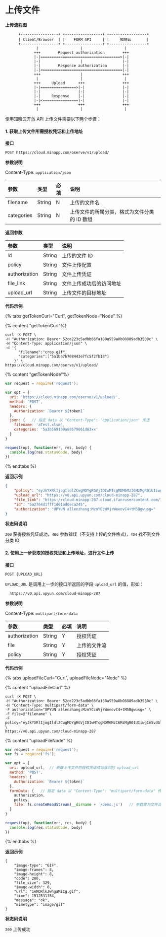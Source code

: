 <!-- ex_nonav -->

# 上传文件

**上传流程图**

```
      +-----------------+ +-----------------+ +-----------------+
      | Client/Browser  | |    FORM API     | |     知晓云       |
      +-----------------+ +-----------------+ +-----------------+
              |                   |                   |
             +++        Request authorization        +++
             |-|====================================>|-|
             |-|                  |                  |-|
             |-|        Response authorization       |-|
             |-|<====================================|-|
             +++                  |                  +++
              |                   |                   |
             +++     Upload      +++                 +++
             |-|================>|-|                 |-|
             |-|                 |-|                 |-|
             |-|     Response    |-|                 |-|
             |-|<================|-|                 |-|
             +++                 +++                 +++
              |                   |                   |
```

使用知晓云开放 API 上传文件需要以下两个步骤：

#### 1. 获取上传文件所需授权凭证和上传地址

**接口**

`POST https://cloud.minapp.com/oserve/v1/upload/`

**参数说明**

Content-Type: `application/json`

| 参数           | 类型   | 必填 | 说明 |
| :------------ | :----- | :-- | :-- |
| filename      | String | N   | 上传的文件名 |
| categories    | String | N   | 上传文件的所属分类，格式为文件分类的 ID 数组 |

**返回参数**

| 参数           | 类型         | 说明 |
| :----------   | :----------- | :-- |
| id            | String       | 上传的文件 ID |
| policy        | String       | 文件上传配置 |
| authorization | String       | 文件上传凭证 |
| file_link     | String       | 文件上传成功后的访问地址 |
| upload_url    | String       | 上传文件的目标地址 |

**代码示例**

{% tabs getTokenCurl="Curl", getTokenNode="Node" %}

{% content "getTokenCurl"%}

```
curl -X POST \
-H "Authorization: Bearer 52ce223c5adbb66fa188a959a8b08889adb3580c" \
-H "Content-Type: application/json" \
-d '{
      "filename":"crop.gif",
      "categories":["5a1ba7b708443e7fc5f2fb18"]
    }' \
https://cloud.minapp.com/oserve/v1/upload/
```

{% content "getTokenNode"%}

```js
var request = require('request');

var opt = {
  uri: 'https://cloud.minapp.com/oserve/v1/upload/',
  method: 'POST',
  headers: {
    Authorization: `Bearer ${token}`
  },
  json: {   // 指定 data 以 "Content-Type": 'application/json' 传送
    filename: 'aTest.xlsm',
    categories: '5a3b569109a80579061d63xx'
  }
}

request(opt, function(err, res, body) {
  console.log(res.statusCode, body)
})
```

{% endtabs %}

**返回示例**

```json
{
    "policy": "eyJkYXRlIjogIldlZCwgMDYgRGVjIDIwMTcgMDM6MzI6MzMgR01UIiwgIm5vdGlmeS11cmwiOiAiaHR0cHM6Ly9zc28uaWZhbnIuY29tL2V4dGFwaS9oeWRyb2dlbi91cHl1bi9jYWxsYmFjay8yODcvNWEyNzY0ZDFmZmYxZDYxYWQwZWNhMjQ1LyIsICJidWNrZXQiOiAiY2xvdWQtbWluYXBwLTI4NyIsICJzYXZlLWtleSI6ICIxZU1RUmxrSndoZ2FNaUNnLmdpZiIsICJleHBpcmF0aW9uIjogMTUxMjUzMTQ1M30=",
    "upload_url": "https://v0.api.upyun.com/cloud-minapp-287",
    "file_link": "https://cloud-minapp-287.cloud.ifanrusercontent.com/1eMQRlkJwhgaMiCg.gif",
    "id": "5a2764d1fff1d61ad0eca245",
    "authorization": "UPYUN allenzhang:MzmYCcWVjrWoeovC4+tM5Bgwusg="
}
```

**状态码说明**

`200` 获得授权凭证成功，`400` 参数错误（不支持上传的文件格式)，`404` 找不到文件分类 ID

#### 2. 使用上一步获取的授权凭证和上传地址，进行文件上传

**接口**

`POST {UPLOAD_URL}`

`UPLOAD_URL`  是调用上一步的接口所返回的字段 `upload_url` 的值，形如：

```
  https://v0.api.upyun.com/cloud-minapp-287
```

**参数说明**

Content-Type: `multipart/form-data`

| 参数           | 类型   | 必填 | 说明 |
| :------------ | :----- | :-- | :-- |
| authorization | String | Y   | 授权凭证 |
| file          | String | Y   | 上传的文件流 |
| policy        | String | Y   | 授权凭证 |

**代码示例**

{% tabs uploadFileCurl="Curl", uploadFileNode="Node" %}

{% content "uploadFileCurl" %}

```
curl -X POST \
-H "Authorization: Bearer 52ce223c5adbb66fa188a959a8b08889adb3580c" \
-H "Content-Type: multipart/form-data" \
-F authorization="UPYUN allenzhang:MzmYCcWVjrWoeovC4+tM5Bgwusg=" \
-F file=@"filename" \
-F policy="eyJkYXRlIjogIldlZCwgMDYgRGVjIDIwMTcgMDM6MzI6MzMgR01UIiwgIm5vdGlmeS11cmwiOiAiaHR0cHM6Ly9zc28uaWZhbnIuY29tL2V4dGFwaS9oeWRyb2dlbi91cHl1bi9jYWxsYmFjay8yODcvNWEyNzY0ZDFmZmYxZDYxYWQwZWNhMjQ1LyIsICJidWNrZXQiOiAiY2xvdWQtbWluYXBwLTI4NyIsICJzYXZlLWtleSI6ICIxZU1RUmxrSndoZ2FNaUNnLmdpZiIsICJleHBpcmF0aW9uIjogMTUxMjUzMTQ1M30=" \
https://v0.api.upyun.com/cloud-minapp-287
```

{% content "uploadFileNode" %}

```js
var request = require('request');
var fs = require('fs');

var opt = {
  uri: upload_url,  // 获取上传文件的授权凭证成功返回的 upload_url
  method: 'POST',
  headers: {
    Authorization: `Bearer ${token}`
  },
  formData: {   // 指定 data 以 "Content-Type": "multipart/form-data" 传送
    authorization,
    policy,
    file: fs.createReadStream(__dirname + '/demo.js')   // 参数需为文件流
  }
}

request(opt, function(err, res, body) {
  console.log(res.statusCode, body)
})
```

{% endtabs %}

**返回示例**

```
{
    "image-type": "GIF",
    "image-frames": 8,
    "image-height": 8,
    "code": 200,
    "file_size": 329,
    "image-width": 8,
    "url": "1eMQRlkJwhgaMiCg.gif",
    "time": 1512531154,
    "message": "ok",
    "mimetype": "image/gif"
}
```

**状态码说明**

`200` 上传成功